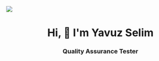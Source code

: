 <img src="https://github.com/Yavuzselim19/Yavuzselim19/blob/main/55.jpg?raw=true">

<h1 align="center">Hi, 👋 I'm Yavuz Selim</h1>
  
  <h3 align="center"> Quality Assurance Tester </h3>

<p> </p>

